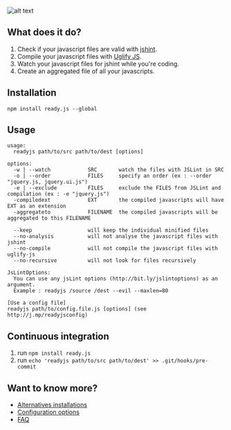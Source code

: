 ![alt text](http://s3.amazonaws.com/files.posterous.com/headers/2452232/scaled500.png "ready.js - continuous javascript integration")

## What does it do?
1. Check if your javascript files are valid with [jshint](http://www.jshint.com/).
2. Compile your javascript files with [Uglify JS](http://marijnhaverbeke.nl/uglifyjs).
3. Watch your javascript files for jshint while you're coding.
4. Create an aggregated file of all your javascripts.

## Installation

`npm install ready.js --global`

## Usage

    usage: 
      readyjs path/to/src path/to/dest [options] 

    options:
      -w | --watch            SRC       watch the files with JSLint in SRC
      -o | --order            FILES     specify an order (ex : --order "jquery.js, jquery.ui.js")
      -e | --exclude          FILES     exclude the FILES from JSLint and compilation (ex : -e "jquery.js")
      -compiledext            EXT       the compiled javascripts will have EXT as an extension
      -aggregateto            FILENAME  the compiled javascripts will be aggregated to this FILENAME
      
      --keep                  will keep the individual minified files
      --no-analysis           will not analyse the javascript files with jshint
      --no-compile            will not compile the javascript files with uglify-js
      --no-recursive          will not look for files recursively
      
    JsLintOptions:
      You can use any jsLint options (http://bit.ly/jslintoptions) as an argument.
      Example : readyjs /source /dest --evil --maxlen=80

    [Use a config file]
    readyjs path/to/config.file.js [options] (see http://j.mp/readyjsconfig)

## Continuous integration
1. run `npm install ready.js`
2. run `echo 'readyjs path/to/src path/to/dest' >> .git/hooks/pre-commit`

## Want to know more?

* [Alternatives installations](http://github.com/dsimard/ready.js/wiki)
* [Configuration options](https://github.com/dsimard/ready.js/wiki/Configuration-options)
* [FAQ](https://github.com/dsimard/ready.js/wiki/FAQ)



